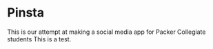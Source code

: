 # Pinsta
This is our attempt at making a social media app for Packer Collegiate students
This is a test.